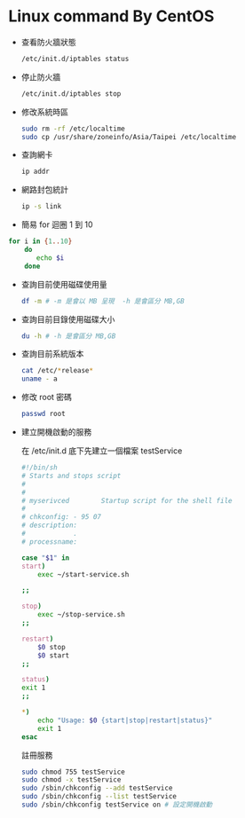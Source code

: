 # Linux command By CentOS


- 查看防火牆狀態

	```sh
	/etc/init.d/iptables status
	```
	
- 停止防火牆

	```sh
	/etc/init.d/iptables stop 
	```
- 修改系統時區

	```sh
	sudo rm -rf /etc/localtime
	sudo cp /usr/share/zoneinfo/Asia/Taipei /etc/localtime
	```
	
- 查詢網卡

	```sh
	ip addr
	```
	
- 網路封包統計

	```sh
	ip -s link
	```
 
- 簡易 for 迴圈 1 到 10

 ```sh
 for i in {1..10}
	 do
		echo $i
	 done
 ```
 
- 查詢目前使用磁碟使用量

	```sh
	df -m # -m 是會以 MB 呈現  -h 是會區分 MB,GB
	```
	
- 查詢目前目錄使用磁碟大小

	```sh
	du -h # -h 是會區分 MB,GB
	```

- 查詢目前系統版本

	```sh
	cat /etc/*release*
	uname - a
	```
	
- 修改 root 密碼

	```sh
	passwd root
	```
- 建立開機啟動的服務

	在 /etc/init.d 底下先建立一個檔案 testService

	``` sh
	#!/bin/sh
	# Starts and stops script
	#
	#
	# myserivced        Startup script for the shell file
	#
	# chkconfig: - 95 07
	# description: 
	#            .
	# processname:

	case "$1" in
	start)
	    exec ~/start-service.sh

	;;

	stop)
	    exec ~/stop-service.sh
	;;

	restart)
	    $0 stop
	    $0 start
	;;

	status)
	exit 1
	;;

	*)
	    echo "Usage: $0 {start|stop|restart|status}"
	    exit 1
	esac
	```
	
	註冊服務
	
	```sh
	sudo chmod 755 testService
	sudo chmod -x testService
	sudo /sbin/chkconfig --add testService
	sudo /sbin/chkconfig --list testService
	sudo /sbin/chkconfig testService on # 設定開機啟動
	```